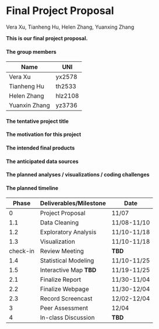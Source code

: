Final Project Proposal
================
Vera Xu, Tianheng Hu, Helen Zhang, Yuanxing Zhang

**This is our final project proposal.**

#### The group members

| Name          | UNI     |
| ------------- | ------- |
| Vera Xu       | yx2578  |
| Tianheng Hu   | th2533  |
| Helen Zhang   | hlz2108 |
| Yuanxin Zhang | yz3736  |

#### The tentative project title

#### The motivation for this project

#### The intended final products

#### The anticipated data sources

#### The planned analyses / visualizations / coding challenges

#### The planned timeline

| Phase    | Deliverables/Milestone  | Date        |
| -------- | ----------------------- | ----------- |
| 0        | Project Proposal        | 11/07       |
| 1.1      | Data Cleaning           | 11/08-11/10 |
| 1.2      | Exploratory Analysis    | 11/10-11/18 |
| 1.3      | Visualization           | 11/10-11/18 |
| check-in | Review Meeting          | **TBD**     |
| 1.4      | Statistical Modeling    | 11/10-11/25 |
| 1.5      | Interactive Map **TBD** | 11/19-11/25 |
| 2.1      | Finalize Report         | 11/30-11/04 |
| 2.2      | Finalize Webpage        | 11/30-12/04 |
| 2.3      | Record Screencast       | 12/02-12/04 |
| 3        | Peer Assessment         | 12/04       |
| 4        | In-class Discussion     | **TBD**     |
